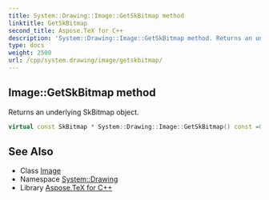 ```yaml
---
title: System::Drawing::Image::GetSkBitmap method
linktitle: GetSkBitmap
second_title: Aspose.TeX for C++
description: 'System::Drawing::Image::GetSkBitmap method. Returns an underlying SkBitmap object in C++.'
type: docs
weight: 2500
url: /cpp/system.drawing/image/getskbitmap/
---
```

## Image::GetSkBitmap method


Returns an underlying SkBitmap object.

```cpp
virtual const SkBitmap * System::Drawing::Image::GetSkBitmap() const =0
```

## See Also

* Class [Image](../)
* Namespace [System::Drawing](../../)
* Library [Aspose.TeX for C++](../../../)
